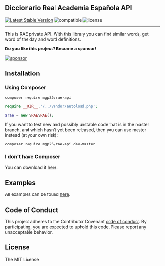 ## Diccionario Real Academia Española API
[![Latest Stable Version](https://poser.pugx.org/mgp25/rae-api/v/stable)](https://packagist.org/packages/mgp25/rae-api) ![compatible](https://img.shields.io/badge/PHP%208-Compatible-brightgreen.svg) ![license](https://img.shields.io/badge/License-MIT-blue.svg)

----------

This is RAE private API. With this library you can find similar words, get word of the day and word definitions.


**Do you like this project? Become a sponsor!**

[![sponsor](https://img.shields.io/badge/-Become%20a%20sponsor%20❤-ff6964)](https://github.com/sponsors/mgp25)

## Installation

### Using Composer

```sh
composer require mgp25/rae-api
```

```php
require __DIR__.'/../vendor/autoload.php';

$rae = new \RAE\RAE();
```

If you want to test new and possibly unstable code that is in the master branch, and which hasn't yet been released, then you can use master instead (at your own risk):

```sh
composer require mgp25/rae-api dev-master
```

### I don't have Composer

You can download it [here](https://getcomposer.org/download/).

## Examples

All examples can be found [here](https://github.com/mgp25/RAE-API/tree/master/examples).

## Code of Conduct

This project adheres to the Contributor Covenant [code of conduct](CODE_OF_CONDUCT.md).
By participating, you are expected to uphold this code.
Please report any unacceptable behavior.

## License

The MIT License


